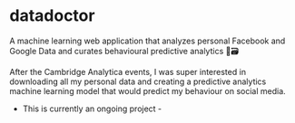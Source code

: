 # datadoctor
A machine learning web application that analyzes personal Facebook and Google Data and curates behavioural predictive analytics 📡🗃

After the Cambridge Analytica events, I was super interested in downloading all my personal data and creating a predictive analytics machine learning model that would predict my behaviour on social media.

- This is currently an ongoing project -
